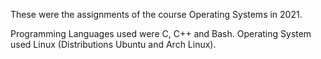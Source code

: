 These were the assignments of the course Operating Systems in 2021.

Programming Languages used were C, C++ and Bash.
Operating System used Linux (Distributions Ubuntu and Arch Linux).
